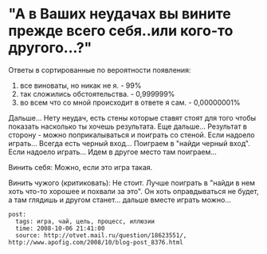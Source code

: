 # "А в Ваших неудачах вы вините прежде всего себя..или кого-то другого...?"

Ответы в сортированные по вероятности появления:
1) все виноваты, но никак не я. - 99%
2) так сложились обстоятельства. - 0,999999%
3) во всем что со мной происходит в ответе я сам. - 0,00000001%

Дальше...
Нету неудач, есть стены которые ставят стоят для того чтобы показать насколько ты хочешь результата.
Еще дальше...
Результат в сторону - можно поприкалываться и поиграть со стеной.
Если надоело играть...
Всегда есть черный вход... Поиграем в "найди черный вход".
Если надоело играть...
Идем в другое место там поиграем...

Винить себя:
Можно, если это игра такая.

Винить чужого (критиковать):
Не стоит. Лучше поиграть в "найди в нем хоть что-то хорошее и похвали за это". Он хоть оправдываться не будет, а там глядишь и другом станет... дальше вместе играть можно...

```
post:   
  tags: игра, чай, цель, процесс, иллюзии
  time: 2008-10-06 21:41:00
  source: http://otvet.mail.ru/question/18623551/, http://www.apofig.com/2008/10/blog-post_8376.html
```